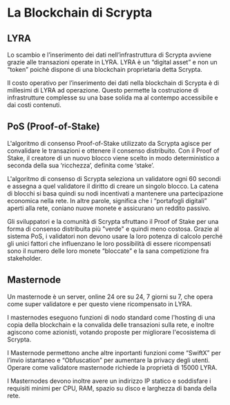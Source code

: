 # La Blockchain di Scrypta

## LYRA 
Lo scambio e l’inserimento dei dati nell’infrastruttura di Scrypta avviene grazie alle transazioni operate in LYRA. LYRA è un “digital asset” e non un “token” poichè dispone di una blockchain proprietaria detta Scrypta. 

Il costo operativo per l’inserimento dei dati nella blockchain di Scrypta è di millesimi di LYRA ad operazione. Questo permette la costruzione di infrastrutture complesse su una base solida ma al contempo accessibile e dai costi contenuti.

## PoS (Proof-of-Stake) 
L'algoritmo di consenso Proof-of-Stake utilizzato da Scrypta agisce per convalidare le transazioni e ottenere il consenso distribuito. Con il Proof of Stake, il creatore di un nuovo blocco viene scelto in modo deterministico a seconda della sua ‘ricchezza’, definita come ‘stake’. 

L'algoritmo di consenso di Scrypta seleziona un validatore ogni 60 secondi e assegna a quel validatore il diritto di creare un singolo blocco. La catena di blocchi si basa quindi su nodi incentivati a mantenere una partecipazione economica nella rete. In altre parole, significa che i “portafogli digitali” aperti alla rete, coniano nuove monete e assicurano un reddito passivo. 

Gli sviluppatori e la comunità di Scrypta sfruttano il Proof of Stake per una forma di consenso distribuita più "verde" e quindi meno costosa. Grazie al sistema PoS, i validatori non devono usare la loro potenza di calcolo perché gli unici fattori che influenzano le loro possibilità di essere ricompensati sono il numero delle loro monete “bloccate” e la sana competizione fra stakeholder.

## Masternode 
Un masternode è un server, online 24 ore su 24, 7 giorni su 7, che opera come super validatore e per questo viene ricompensato in LYRA. 

I masternodes eseguono funzioni di nodo standard come l'hosting di una copia della blockchain e la convalida delle transazioni sulla rete, e inoltre agiscono come azionisti, votando proposte per migliorare l'ecosistema di Scrypta. 

I Masternode permettono anche altre inportanti funzioni come “SwiftX” per l’invio istantaneo e “Obfuscation” per aumentare la privacy degli utenti. Operare come validatore masternode richiede la proprietà di 15000 LYRA. 

I Masternodes devono inoltre avere un indirizzo IP statico e soddisfare i requisiti minimi per CPU, RAM, spazio su disco e larghezza di banda della rete.